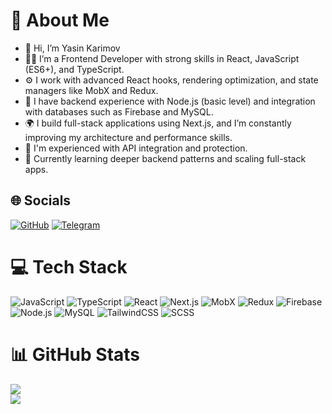 # 💫 About Me
- 👋 Hi, I’m Yasin Karimov
- 👨‍💻 I’m a Frontend Developer with strong skills in React, JavaScript (ES6+), and TypeScript.
- ⚙️ I work with advanced React hooks, rendering optimization, and state managers like MobX and Redux.
- 🔧 I have backend experience with Node.js (basic level) and integration with databases such as Firebase and MySQL.
- 🌍 I build full-stack applications using Next.js, and I’m constantly improving my architecture and performance skills.
- 📡 I'm experienced with API integration and protection.
- 🚀 Currently learning deeper backend patterns and scaling full-stack apps.

## 🌐 Socials
[![GitHub](https://img.shields.io/badge/-GitHub-100000?style=for-the-badge&logo=github&logoColor=white)](https://github.com/YasinDev77)
[![Telegram](https://img.shields.io/badge/-Telegram-2CA5E0?style=for-the-badge&logo=telegram&logoColor=white)](https://t.me/yasin_coder)

# 💻 Tech Stack
![JavaScript](https://img.shields.io/badge/-JavaScript-black?style=for-the-badge&logo=javascript)
![TypeScript](https://img.shields.io/badge/-TypeScript-3178C6?style=for-the-badge&logo=typescript&logoColor=white)
![React](https://img.shields.io/badge/-React-61DAFB?style=for-the-badge&logo=react&logoColor=black)
![Next.js](https://img.shields.io/badge/-Next.js-000000?style=for-the-badge&logo=nextdotjs)
![MobX](https://img.shields.io/badge/-MobX-FF9955?style=for-the-badge&logo=mobx&logoColor=white)
![Redux](https://img.shields.io/badge/-Redux-764ABC?style=for-the-badge&logo=redux)
![Firebase](https://img.shields.io/badge/-Firebase-FFCA28?style=for-the-badge&logo=firebase)
![Node.js](https://img.shields.io/badge/-Node.js-339933?style=for-the-badge&logo=node.js&logoColor=white)
![MySQL](https://img.shields.io/badge/-MySQL-4479A1?style=for-the-badge&logo=mysql&logoColor=white)
![TailwindCSS](https://img.shields.io/badge/-TailwindCSS-38B2AC?style=for-the-badge&logo=tailwind-css&logoColor=white)
![SCSS](https://img.shields.io/badge/-SCSS-CC6699?style=for-the-badge&logo=sass&logoColor=white)


# 📊 GitHub Stats
![](https://github-readme-stats.vercel.app/api?username=YasinDev777&theme=dark&hide_border=true&include_all_commits=true&count_private=true)  
![](https://github-readme-stats.vercel.app/api/top-langs/?username=YasinDev777&theme=dark&hide_border=true&layout=compact)
